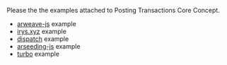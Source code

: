 Please the the examples attached to Posting Transactions Core Concept.

-   [arweave-js](/guides/posting-transactions/arweave-js.md) example
-   [irys.xyz](/guides/posting-transactions/irys.md) example
-   [dispatch](/guides//posting-transactions/dispatch.md) example
-   [arseeding-js](/guides//posting-transactions/arseeding-js.md) example
-   [turbo](/guides//posting-transactions/turbo.md) example
